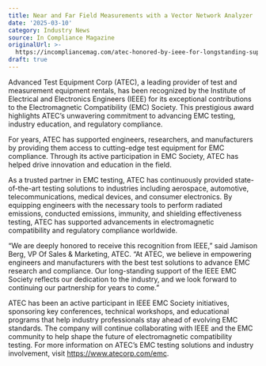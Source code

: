 ```yaml
---
title: Near and Far Field Measurements with a Vector Network Analyzer
date: '2025-03-10'
category: Industry News
source: In Compliance Magazine
originalUrl: >-
  https://incompliancemag.com/atec-honored-by-ieee-for-longstanding-support-of-the-emc-society/
draft: true
---
```

Advanced Test Equipment Corp (ATEC), a leading provider of test and measurement equipment rentals, has been recognized by the Institute of Electrical and Electronics Engineers (IEEE) for its exceptional contributions to the Electromagnetic Compatibility (EMC) Society. This prestigious award highlights ATEC’s unwavering commitment to advancing EMC testing, industry education, and regulatory compliance.

For years, ATEC has supported engineers, researchers, and manufacturers by providing them access to cutting-edge test equipment for EMC compliance. Through its active participation in EMC Society, ATEC has helped drive innovation and education in the field.

As a trusted partner in EMC testing, ATEC has continuously provided state-of-the-art testing solutions to industries including aerospace, automotive, telecommunications, medical devices, and consumer electronics. By equipping engineers with the necessary tools to perform radiated emissions, conducted emissions, immunity, and shielding effectiveness testing, ATEC has supported advancements in electromagnetic compatibility and regulatory compliance worldwide.

“We are deeply honored to receive this recognition from IEEE,” said Jamison Berg, VP Of Sales & Marketing, ATEC. “At ATEC, we believe in empowering engineers and manufacturers with the best test solutions to advance EMC research and compliance. Our long-standing support of the IEEE EMC Society reflects our dedication to the industry, and we look forward to continuing our partnership for years to come.”

ATEC has been an active participant in IEEE EMC Society initiatives, sponsoring key conferences, technical workshops, and educational programs that help industry professionals stay ahead of evolving EMC standards. The company will continue collaborating with IEEE and the EMC community to help shape the future of electromagnetic compatibility testing. For more information on ATEC’s EMC testing solutions and industry involvement, visit https://www.atecorp.com/emc.
